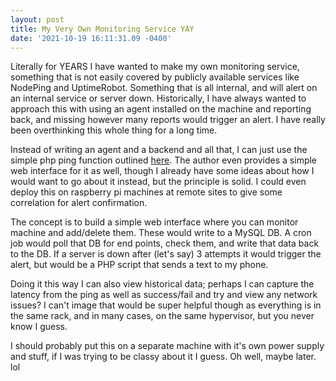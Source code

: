 ```yaml
--- 
layout: post 
title: My Very Own Monitoring Service YAY 
date: '2021-10-19 16:11:31.09 -0400' 
--- 
```

Literally for YEARS I have wanted to make my own monitoring service, something that is not easily covered by 
publicly available services like NodePing and UptimeRobot. Something that is all internal, and will alert on an 
internal service or server down. Historically, I have always wanted to approach this with using an agent 
installed on the machine and reporting back, and missing however many reports would trigger an alert. I have 
really been overthinking this whole thing for a long time. 

Instead of writing an agent and a backend and all that, I can just use the simple php ping function outlined 
[here](https://tournasdimitrios1.wordpress.com/2010/10/15/check-your-server-status-a-basic-ping-with-php/). The 
author even provides a simple web interface for it as well, though I already have some ideas about how I would 
want to go about it instead, but the principle is solid. I could even deploy this on raspberry pi machines at 
remote sites to give some correlation for alert confirmation. 

The concept is to build a simple web interface where you can monitor machine and add/delete them. These would 
write to a MySQL DB. A cron job would poll that DB for end points, check them, and write that data back to the 
DB. If a server is down after (let's say) 3 attempts it would trigger the alert, but would be a PHP script that 
sends a text to my phone. 

Doing it this way I can also view historical data; perhaps I can capture the latency from the ping as well as 
success/fail and try and view any network issues? I can't image that would be super helpful though as everything 
is in the same rack, and in many cases, on the same hypervisor, but you never know I guess. 

I should probably put this on a separate machine with it's own power supply and stuff, if I was trying to be 
classy about it I guess. Oh well, maybe later. lol
